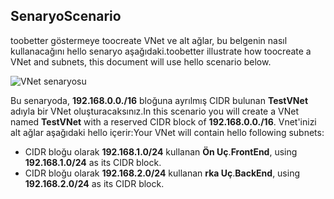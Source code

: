 ## <a name="scenario"></a><span data-ttu-id="0ded5-101">Senaryo</span><span class="sxs-lookup"><span data-stu-id="0ded5-101">Scenario</span></span>
<span data-ttu-id="0ded5-102">toobetter göstermeye toocreate VNet ve alt ağlar, bu belgenin nasıl kullanacağını hello senaryo aşağıdaki.</span><span class="sxs-lookup"><span data-stu-id="0ded5-102">toobetter illustrate how toocreate a VNet and subnets, this document will use hello scenario below.</span></span>

![VNet senaryosu](./media/virtual-networks-create-vnet-scenario-include/vnet-scenario.png)

<span data-ttu-id="0ded5-104">Bu senaryoda, **192.168.0.0./16** bloğuna ayrılmış CIDR bulunan **TestVNet** adıyla bir VNet oluşturacaksınız.</span><span class="sxs-lookup"><span data-stu-id="0ded5-104">In this scenario you will create a VNet named **TestVNet** with a reserved CIDR block of **192.168.0.0./16**.</span></span> <span data-ttu-id="0ded5-105">Vnet'inizi alt ağlar aşağıdaki hello içerir:</span><span class="sxs-lookup"><span data-stu-id="0ded5-105">Your VNet will contain hello following subnets:</span></span> 

* <span data-ttu-id="0ded5-106">CIDR bloğu olarak **192.168.1.0/24** kullanan **Ön Uç**.</span><span class="sxs-lookup"><span data-stu-id="0ded5-106">**FrontEnd**, using **192.168.1.0/24** as its CIDR block.</span></span>
* <span data-ttu-id="0ded5-107">CIDR bloğu olarak **192.168.2.0/24** kullanan **rka Uç**.</span><span class="sxs-lookup"><span data-stu-id="0ded5-107">**BackEnd**, using **192.168.2.0/24** as its CIDR block.</span></span>


